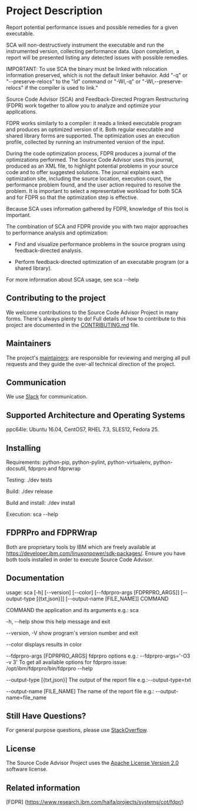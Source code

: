 # Project Description
Report potential performance issues and possible remedies for a given
executable.

SCA will non-destructively instrument the executable and run the
instrumented version, collecting performance data. Upon completion,
a report will be presented listing any detected issues with possible
remedies.

IMPORTANT: To use SCA the binary must be linked with relocation
information preserved, which is not the default linker behavior.
Add "-q" or "--preserve-relocs" to the "ld" command or "-Wl,-q"
or "-Wl,--preserve-relocs" if the compiler is used to link."

Source Code Advisor (SCA) and Feedback-Directed Program Restructuring (FDPR)
work together to allow you to analyze and optimize your applications.

FDPR works similarly to a compiler: it reads a linked executable program and
produces an optimized version of it. Both regular executable and shared library
forms are supported. The optimization uses an execution profile, collected by
running an instrumented version of the input.

During the code optimization process, FDPR produces a journal of the optimizations
performed. The Source Code Advisor uses this journal, produced as an XML file,
to highlight potential problems in your source code and to offer suggested solutions.
The journal explains each optimization site, including the source location,
execution count, the performance problem found, and the user action required to
resolve the problem. It is important to select a representative workload for
both SCA and for FDPR so that the optimization step is effective.

Because SCA uses information gathered by FDPR, knowledge of this tool is important.

The combination of SCA and FDPR provide you with two major approaches to performance
analysis and optimization:

* Find and visualize performance problems in the source program using feedback-directed analysis.

* Perform feedback-directed optimization of an executable program (or a shared library).

For more information about SCA usage, see sca --help

## Contributing to the project
We welcome contributions to the Source Code Advisor Project in many forms. There's always plenty to do! Full details of how to contribute to this project are documented in the [CONTRIBUTING.md](CONTRIBUTING.md) file.

## Maintainers
The project's [maintainers](MAINTAINERS.txt): are responsible for reviewing and merging all pull requests and they guide the over-all technical direction of the project.

## Communication <a name="communication"></a>
We use [Slack](https://toolsforpower.slack.org/) for communication.

## Supported Architecture and Operating Systems

ppc64le: Ubuntu 16.04, CentOS7, RHEL 7.3, SLES12, Fedora 25.

## Installing

Requirements: python-pip, python-pylint, python-virtualenv, python-docsutil, fdprpro and fdprwrap

Testing: ./dev tests

Build: ./dev release

Build and install: ./dev install

Execution: sca --help

## FDPRPro and FDPRWrap

Both are proprietary tools by IBM which are freely available at https://developer.ibm.com/linuxonpower/sdk-packages/. Ensure you have both tools installed in order to execute Source Code Advisor.

## Documentation

usage: sca [-h] [--version] [--color] [--fdprpro-args [FDPRPRO_ARGS]]
           [--output-type [{txt,json}]] [--output-name [FILE_NAME]]
           COMMAND

COMMAND    the application and its arguments
           e.g.: sca <command>

-h, --help  show this help message and exit

--version, -V   show program's version number and exit

--color  displays results in color

--fdprpro-args [FDPRPRO_ARGS]
                fdprpro options
                e.g.: --fdprpro-args='-O3 -v 3'
                To get all available options for fdprpro issue:
                /opt/ibm/fdprpro/bin/fdprpro --help

--output-type [{txt,json}]
                The output of the report file
                e.g.:--output-type=txt

--output-name [FILE_NAME]
                The name of the report file
                e.g.: --output-name=file_name

## Still Have Questions?
For general purpose questions, please use [StackOverflow](http://stackoverflow.com/questions/tagged/toolsforpower).

## License <a name="license"></a>
The Source Code Advisor Project uses the [Apache License Version 2.0](LICENSE) software license.

## Related information
[FDPR] (https://www.research.ibm.com/haifa/projects/systems/cot/fdpr/)
